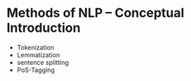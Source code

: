 # Methods of NLP – Conceptual Introduction
* Tokenization 
* Lemmatization
* sentence splitting
* PoS-Tagging

